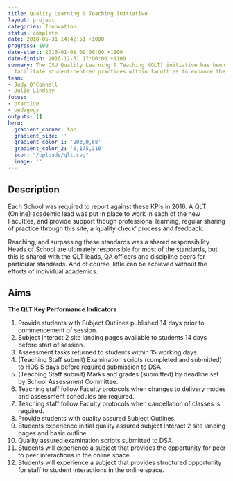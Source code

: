 ```yaml
---
title: Quality Learning & Teaching Initiative
layout: project
categories: Innovation
status: complete
date: 2018-05-31 14:42:51 +1000
progress: 100
date-start: 2016-01-01 09:00:00 +1100
date-finish: 2016-12-31 17:00:00 +1100
summary: The CSU Quality Learning & Teaching (QLT) initiative has been designed to
  facilitate student-centred practices within faculties to enhance the learning experience
team:
- Judy O’Connell
- Julie Lindsay
focus:
- practice
- pedagogy
outputs: []
hero:
  gradient_corner: top
  gradient_side: ''
  gradient_color_1: '203,0,68'
  gradient_color_2: '0,175,216'
  icon: "/uploads/qlt.svg"
  image: ''
---
```

## Description

Each School was required to report against these KPIs in 2016. A QLT (Online) academic lead was put in place to work in each of the new Faculties, and provide support though professional learning, regular sharing of practice through this site, a ‘quality check’ process and feedback.

Reaching, and surpassing these standards was a shared responsibility. Heads of School are ultimately responsible for most of the standards, but this is shared with the QLT leads, QA officers and discipline peers for particular standards. And of course, little can be achieved without the efforts of individual academics.

## Aims

**The QLT Key Performance Indicators**

 1. Provide students with Subject Outlines published 14 days prior to commencement of session.
 2. Subject Interact 2 site landing pages available to students 14 days before start of session.
 3. Assessment tasks returned to students within 15 working days.
 4. (Teaching Staff submit) Examination scripts (completed and submitted) to HOS 5 days before required submission to DSA.
 5. (Teaching Staff submit) Marks and grades (submitted) by deadline set by School Assessment Committee.
 6. Teaching staff follow Faculty protocols when changes to delivery modes and assessment schedules are required.
 7. Teaching staff follow Faculty protocols when cancellation of classes is required.
 8. Provide students with quality assured Subject Outlines.
 9. Students experience initial quality assured subject Interact 2 site landing pages and basic outline.
10. Quality assured examination scripts submitted to DSA.
11. Students will experience a subject that provides the opportunity for peer to peer interactions in the online space.
12. Students will experience a subject that provides structured opportunity for staff to student interactions in the online space.